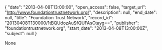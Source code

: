 {
  "date": "2013-04-08T13:00:00", 
  "open_access": false, 
  "target_url": "http://www.foundationtrustnetwork.org/", 
  "description": null, 
  "end_date": null, 
  "title": "Foundation Trust Network", 
  "record_id": "20130408T130000/1tBQUdozAuSfQUFAsCtayg==", 
  "publisher": "foundationtrustnetwork.org", 
  "start_date": "2013-04-08T13:00:00Z", 
  "subject": null
}

None